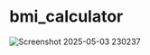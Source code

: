 # bmi_calculator

![Screenshot 2025-05-03 230237](https://github.com/user-attachments/assets/807cb02a-2aa1-47ad-97be-2fa668727194)
